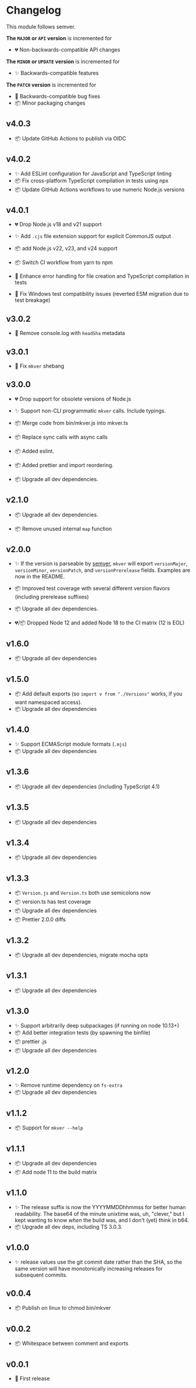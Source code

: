 # Changelog

This module follows semver.

**The `MAJOR` or `API` version** is incremented for

- 💔 Non-backwards-compatible API changes

**The `MINOR` or `UPDATE` version** is incremented for

- ✨ Backwards-compatible features

**The `PATCH` version** is incremented for

- 🐞 Backwards-compatible bug fixes
- 📦 Minor packaging changes

## v4.0.3

- 📦 Update GitHub Actions to publish via OIDC

## v4.0.2

- ✨ Add ESLint configuration for JavaScript and TypeScript linting
- 📦 Fix cross-platform TypeScript compilation in tests using npx
- 📦 Update GitHub Actions workflows to use numeric Node.js versions

## v4.0.1

- 💔 Drop Node.js v18 and v21 support

- ✨ Add `.cjs` file extension support for explicit CommonJS output
- 📦 add Node.js v22, v23, and v24 support
- 📦 Switch CI workflow from yarn to npm
- 🐞 Enhance error handling for file creation and TypeScript compilation in tests
- 🐞 Fix Windows test compatibility issues (reverted ESM migration due to test breakage)

## v3.0.2

- 🐞 Remove console.log with `headSha` metadata

## v3.0.1

- 🐞 Fix `mkver` shebang

## v3.0.0

- 💔 Drop support for obsolete versions of Node.js

- ✨ Support non-CLI programmatic `mkver` calls. Include typings.

- 📦 Merge code from bin/mkver.js into mkver.ts

- 📦 Replace sync calls with async calls

- 📦 Added eslint.

- 📦 Added prettier and import reordering.

- 📦 Upgrade all dev dependencies.

## v2.1.0

- 📦 Upgrade all dev dependencies.

- 📦 Remove unused internal `map` function

## v2.0.0

- ✨ If the version is parseable by
  [semver](https://github.com/npm/node-semver), `mkver` will export
  `versionMajor`, `versionMinor`, `versionPatch`, and `versionPrerelease`
  fields. Examples are now in the README.

- 📦 Improved test coverage with several different version flavors (including prerelease suffixes)

- 📦 Upgrade all dev dependencies.

- 💔/📦 Dropped Node 12 and added Node 18 to the CI matrix (12 is EOL)

## v1.6.0

- 📦 Upgrade all dev dependencies

## v1.5.0

- 📦 Add default exports (so `import v from "./Versions"` works, if you want namespaced access).
- 📦 Upgrade all dev dependencies

## v1.4.0

- ✨ Support ECMAScript module formats (`.mjs`)
- 📦 Upgrade all dev dependencies

## v1.3.6

- 📦 Upgrade all dev dependencies (including TypeScript 4.1)

## v1.3.5

- 📦 Upgrade all dev dependencies

## v1.3.4

- 📦 Upgrade all dev dependencies

## v1.3.3

- 📦 `Version.js` and `Version.ts` both use semicolons now
- 📦 version.ts has test coverage
- 📦 Upgrade all dev dependencies
- 📦 Prettier 2.0.0 diffs

## v1.3.2

- 📦 Upgrade all dev dependencies, migrate mocha opts

## v1.3.1

- 📦 Upgrade all dev dependencies

## v1.3.0

- ✨ Support arbitrarily deep subpackages (if running on node 10.13+)
- 📦 Add better integration tests (by spawning the binfile)
- 📦 prettier .js
- 📦 Upgrade all dev dependencies

## v1.2.0

- ✨ Remove runtime dependency on `fs-extra`
- 📦 Upgrade all dev dependencies

## v1.1.2

- 📦 Support for `mkver --help`

## v1.1.1

- 📦 Upgrade all dev dependencies
- 📦 Add node 11 to the build matrix

## v1.1.0

- ✨ The release suffix is now the YYYYMMDDhhmmss for better human readability.
  The base64 of the minute unixtime was, uh, "clever," but I kept wanting to
  know _when_ the build was, and I don't (yet) think in b64.
- 📦 Upgrade all dev deps, including TS 3.0.3.

## v1.0.0

- ✨ release values use the git commit date rather than the SHA, so the same
  version will have monotonically increasing releases for subsequent commits.

## v0.0.4

- 📦 Publish on linux to chmod bin/mkver

## v0.0.2

- 📦 Whitespace between comment and exports

## v0.0.1

- 🎉 First release
